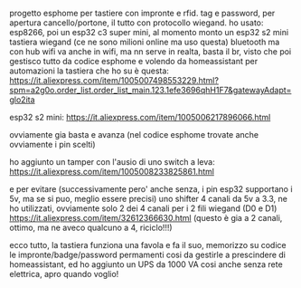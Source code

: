 progetto esphome per tastiere con impronte e rfid. tag e password, per apertura cancello/portone, il tutto con protocollo wiegand.
ho usato: esp8266, poi un esp32 c3 super mini, al momento monto un esp32 s2 mini
tastiera wiegand (ce ne sono milioni online ma uso questa) bluetooth ma con hub wifi va anche in wifi, ma nn serve in realta, basta il br, visto che poi gestisco tutto da codice esphome e volendo da homeassistant per automazioni
la tastiera che ho su è questa: 
https://it.aliexpress.com/item/1005007498553229.html?spm=a2g0o.order_list.order_list_main.123.1efe3696qhH1F7&gatewayAdapt=glo2ita


esp32 s2 mini: 
https://it.aliexpress.com/item/1005006217896066.html


ovviamente gia basta e avanza (nel codice esphome trovate anche ovviamente i pin scelti)


ho aggiunto un tamper con l'ausio di uno switch a leva: 
https://it.aliexpress.com/item/1005008233825861.html


e per evitare (successivamente pero' anche senza, i pin esp32 supportano i 5v, ma se si puo, meglio essere precisi) uno shifter 4 canali da 5v a 3.3, ne ho utilizzati, ovviamente solo 2 dei 4 canali per i 2 fili wiegand (D0 e D1)
https://it.aliexpress.com/item/32612366630.html (questo è gia a 2 canali, ottimo, ma ne aveco qualcuno a 4, riciclo!!!)


ecco tutto, la tastiera funziona una favola e fa il suo, memorizzo su codice le impronte/badge/password permamenti cosi da gestirle a prescindere di homeassistant, ed ho aggiunto un UPS da 1000 VA cosi anche senza rete elettrica, apro quando voglio!
